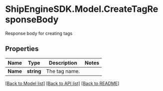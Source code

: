 # ShipEngineSDK.Model.CreateTagResponseBody
Response body for creating tags

## Properties

Name | Type | Description | Notes
------------ | ------------- | ------------- | -------------
**Name** | **string** | The tag name. | 

[[Back to Model list]](../../README.md#documentation-for-models) [[Back to API list]](../../README.md#documentation-for-api-endpoints) [[Back to README]](../../README.md)

